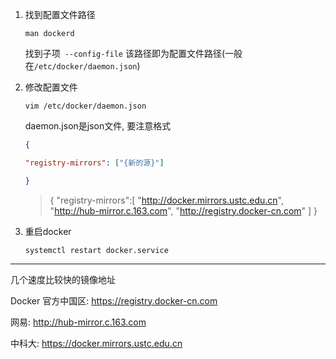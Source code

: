 1.  找到配置文件路径

    ```shell
    man dockerd
    ```

    找到子项` --config-file` 该路径即为配置文件路径(一般在`/etc/docker/daemon.json`)

2.  修改配置文件

    ```shell 
    vim /etc/docker/daemon.json
    ```

    daemon.json是json文件, 要注意格式

    ```json
    { 
    
    "registry-mirrors": ["{新的源}"] 
    
    }
    ```

    >   {
    >       "registry-mirrors":[
    >            "http://docker.mirrors.ustc.edu.cn",
    >            "http://hub-mirror.c.163.com",
    >            "http://registry.docker-cn.com"
    >       ] 
    >   }

3.  重启docker 

    ```shell
    systemctl restart docker.service
    ```





---

几个速度比较快的镜像地址

Docker 官方中国区: https://registry.docker-cn.com

网易: http://hub-mirror.c.163.com

中科大: https://docker.mirrors.ustc.edu.cn